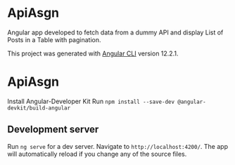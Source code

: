 # ApiAsgn
Angular app developed to fetch data from a dummy API and display List of Posts in a Table with pagination.

This project was generated with [Angular CLI](https://github.com/angular/angular-cli) version 12.2.1.

# ApiAsgn
Install Angular-Developer Kit
Run `npm install --save-dev @angular-devkit/build-angular`

## Development server

Run `ng serve` for a dev server. Navigate to `http://localhost:4200/`. The app will automatically reload if you change any of the source files.



